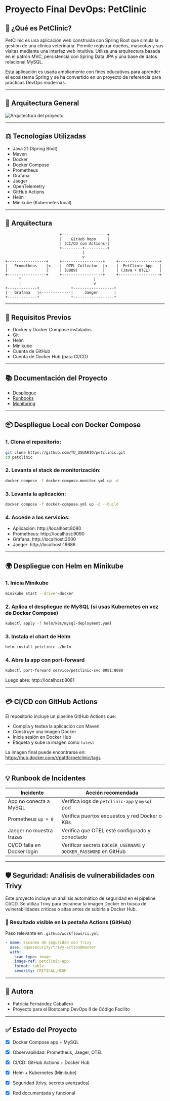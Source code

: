# Proyecto Final DevOps: PetClinic

## 📄 ¿Qué es PetClinic?

PetClinic es una aplicación web construida con Spring Boot que simula la gestión de una clínica veterinaria. Permite registrar dueños, mascotas y sus visitas mediante una interfaz web intuitiva. Utiliza una arquitectura basada en el patrón MVC, persistencia con Spring Data JPA y una base de datos relacional MySQL.

Esta aplicación es usada ampliamente con fines educativos para aprender el ecosistema Spring y se ha convertido en un proyecto de referencia para prácticas DevOps modernas.

---

## 🧱 Arquitectura General

![Arquitectura del proyecto](./docs/images/diagrama.png)

---
## ⚖️ Tecnologías Utilizadas
- Java 21 (Spring Boot)
- Maven
- Docker
- Docker Compose
- Prometheus
- Grafana
- Jaeger
- OpenTelemetry
- GitHub Actions
- Helm
- Minikube (Kubernetes local)

---

## 🔄 Arquitectura

```
                        +--------------------+
                        |    GitHub Repo     |
                        | (CI/CD con Actions)|
                        +---------+----------+
                                  |
                                  v
+-----------------+     +------------------+     +------------------+
|   Prometheus    |<----|  OTEL Collector  |<----|  PetClinic App   |
|                 |     | (8889)           |     | (Java + OTEL)    |
+-----------------+     +------------------+     +------------------+
      ^                                |
      |                                v
+-------------+              +------------------+
|   Grafana   |<-------------|     Jaeger       |
+-------------+              +------------------+
```

---

## 📅 Requisitos Previos
- Docker y Docker Compose instalados
- Git
- Helm
- Minikube
- Cuenta de GitHub
- Cuenta de Docker Hub (para CI/CD)


---

## 📚 Documentación del Proyecto
- [Despliegue](./docs/01-deploy.md)
- [Runbooks](./docs/02-runbook.md)
- [Monitoring](./docs/03-monitoring.md)

---

## 📦 Despliegue Local con Docker Compose

### 1. Clona el repositorio:
```bash
git clone https://github.com/TU_USUARIO/petclinic.git
cd petclinic
```

### 2. Levanta el stack de monitorización:
```bash
docker compose -f docker-compose.monitor.yml up -d
```

### 3. Levanta la aplicación:
```bash
docker compose -f docker-compose.yml up -d --build
```

### 4. Accede a los servicios:
- Aplicación: http://localhost:8080
- Prometheus: http://localhost:9090
- Grafana: http://localhost:3000
- Jaeger: http://localhost:16686

---

## 🌍 Despliegue con Helm en Minikube

### 1. Inicia Minikube
```bash
minikube start --driver=docker
```

### 2. Aplica el despliegue de MySQL (si usas Kubernetes en vez de Docker Compose)
```bash
kubectl apply -f helm/k8s/mysql-deployment.yaml
```

### 3. Instala el chart de Helm
```bash
helm install petclinic ./helm
```

### 4. Abre la app con port-forward
```bash
kubectl port-forward service/petclinic-svc 8081:8080
```
Luego abre: http://localhost:8081

---

## 💳 CI/CD con GitHub Actions

El repositorio incluye un pipeline GitHub Actions que:
- Compila y testea la aplicación con Maven
- Construye una imagen Docker
- Inicia sesión en Docker Hub
- Etiqueta y sube la imagen como `latest`

La imagen final puede encontrarse en: https://hub.docker.com/r/pattfc/petclinic/tags

---

## 💡 Runbook de Incidentes

| Incidente                          | Acción recomendada                              |
|-----------------------------------|--------------------------------------------------|
| App no conecta a MySQL            | Verifica logs de `petclinic-app` y `mysql` pod   |
| Prometheus `up = 0`               | Verifica puertos expuestos y red Docker o K8s    |
| Jaeger no muestra trazas          | Verifica que OTEL esté configurado y conectado   |
| CI/CD falla en Docker login       | Verificar secrets `DOCKER_USERNAME` y `DOCKER_PASSWORD` en GitHub |

---

## 🛡️ Seguridad: Análisis de vulnerabilidades con Trivy

Este proyecto incluye un análisis automático de seguridad en el pipeline CI/CD. Se utiliza Trivy para escanear la imagen Docker en busca de vulnerabilidades críticas o altas antes de subirla a Docker Hub.

### 📄 Resultado visible en la pestaña Actions (GitHub)

Paso relevante en `.github/workflows/ci.yml`:

```yaml
- name: Escaneo de seguridad con Trivy
  uses: aquasecurity/trivy-action@master
  with:
    scan-type: image
    image-ref: petclinic-app
    format: table
    severity: CRITICAL,HIGH
```

---

## 💼 Autora
- Patricia Fernández Caballero
- Proyecto para el Bootcamp DevOps II de Código Facilito

---

## ✅ Estado del Proyecto
- [x] Docker Compose app + MySQL
- [x] Observabilidad: Prometheus, Jaeger, OTEL
- [x] CI/CD: GitHub Actions + Docker Hub
- [x] Helm + Kubernetes (Minikube)
- [x] Seguridad (trivy, secrets avanzados)
- [x] Red documentada y funcional



